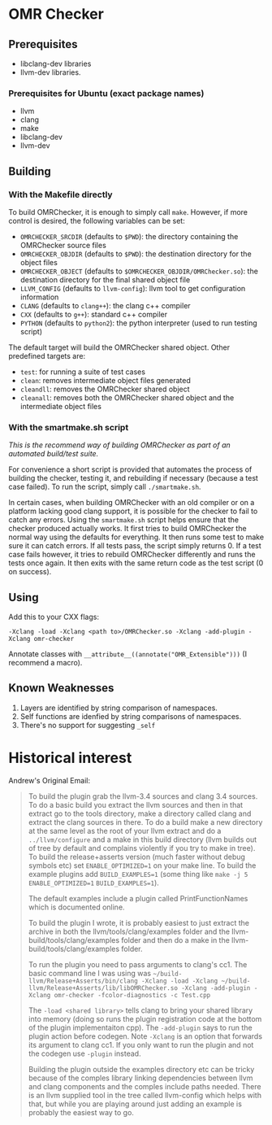 <!--
Copyright IBM Corp. and others 2016

This program and the accompanying materials are made available under
the terms of the Eclipse Public License 2.0 which accompanies this
distribution and is available at https://www.eclipse.org/legal/epl-2.0/
or the Apache License, Version 2.0 which accompanies this distribution and
is available at https://www.apache.org/licenses/LICENSE-2.0.

This Source Code may also be made available under the following
Secondary Licenses when the conditions for such availability set
forth in the Eclipse Public License, v. 2.0 are satisfied: GNU
General Public License, version 2 with the GNU Classpath 
Exception [1] and GNU General Public License, version 2 with the
OpenJDK Assembly Exception [2].

[1] https://www.gnu.org/software/classpath/license.html
[2] https://openjdk.org/legal/assembly-exception.html

SPDX-License-Identifier: EPL-2.0 OR Apache-2.0 OR GPL-2.0-only WITH Classpath-exception-2.0 OR GPL-2.0-only WITH OpenJDK-assembly-exception-1.0
-->

# OMR Checker 

## Prerequisites 

* libclang-dev libraries 
* llvm-dev libraries. 

### Prerequisites for Ubuntu (exact package names)

* llvm
* clang
* make
* libclang-dev
* llvm-dev

## Building

### With the Makefile directly

To build OMRChecker, it is enough to simply call `make`. However, if more control is
desired, the following variables can be set:

* `OMRCHECKER_SRCDIR` (defaults to `$PWD`): the directory containing the OMRChecker
source files
* `OMRCHECKER_OBJDIR` (defaults to `$PWD`): the destination directory for the object files
* `OMRCHECKER_OBJECT` (defaults to `$OMRCHECKER_OBJDIR/OMRChecker.so`): the destination
directory for the final shared object file
* `LLVM_CONFIG` (defaults to `llvm-config`): llvm tool to get configuration information
* `CLANG` (defaults to `clang++`): the clang c++ compiler
* `CXX` (defaults to `g++`): standard c++ compiler
* `PYTHON` (defaults to `python2`): the python interpreter (used to run testing script)

The default target will build the OMRChecker shared object. Other predefined targets are:
* `test`: for running a suite of test cases
* `clean`: removes intermediate object files generated
* `cleandll`: removes the OMRChecker shared object
* `cleanall`: removes both the OMRChecker shared object and the intermediate object files

### With the smartmake.sh script

*This is the recommend way of building OMRChecker as part of an automated build/test suite.*

For convenience a short script is provided that automates the process of building the
checker, testing it, and rebuilding if necessary (because a test case failed). To run
the script, simply call `./smartmake.sh`.

In certain cases, when building OMRChecker with an old compiler or on a platform lacking
good clang support, it is possible for the checker to fail to catch any errors. Using
the `smartmake.sh` script helps ensure that the checker produced actually works. It first
tries to build OMRChecker the normal way using the defaults for everything. It then runs
some test to make sure it can catch errors. If all tests pass, the script simply returns 0.
If a test case fails however, it tries to rebuild OMRChecker differently and runs the
tests once again. It then exits with the same return code as the test script (0 on success).

## Using 

Add this to your CXX flags: 

    -Xclang -load -Xclang <path to>/OMRChecker.so -Xclang -add-plugin -Xclang omr-checker

Annotate classes with `__attribute__((annotate("OMR_Extensible")))` (I recommend a macro). 

## Known Weaknesses

1. Layers are identified by string comparison of namespaces. 
2. Self functions are idenfied by string comparisons of namespaces. 
3. There's no support for suggesting `_self`

# Historical interest

Andrew's Original Email:

> To build the plugin grab the llvm-3.4 sources and clang 3.4 sources. To do a
> basic build you extract the llvm sources and then in that extract go to the
> tools directory, make a directory called clang and extract the clang sources in
> there. To do a build make a new directory at the same level as the root of your
> llvm extract and do a `../llvm/configure` and a make in this build directory
> (llvm builds out of tree by default and complains violently if you try to make
> in tree). To build the release+asserts version (much faster without debug
> symbols etc) set `ENABLE_OPTIMIZED=1` on your make line. To build the example
> plugins add `BUILD_EXAMPLES=1` (some thing like `make -j 5 ENABLE_OPTIMIZED=1`
> `BUILD_EXAMPLES=1`).
> 
> The default examples include a plugin called PrintFunctionNames which is
> documented online.
> 
> To build the plugin I wrote, it is probably easiest to just extract the archive
> in both the llvm/tools/clang/examples folder and the
> llvm-build/tools/clang/examples folder and then do a make in the
> llvm-build/tools/clang/examples folder.
> 
> To run the plugin you need to pass arguments to clang's cc1. The basic command
> line I was using was `~/build-llvm/Release+Asserts/bin/clang -Xclang -load
> -Xclang ~/build-llvm/Release+Asserts/lib/libOMRChecker.so -Xclang -add-plugin
> -Xclang omr-checker -fcolor-diagnostics -c Test.cpp`
> 
> The `-load <shared library>` tells clang to bring your shared library into memory
> (doing so runs the plugin registration code at the bottom of the plugin
> implementaiton cpp). The `-add-plugin` says to run the plugin action before
> codegen. Note `-Xclang` is an option that forwards its argument to clang cc1. If
> you only want to run the plugin and not the codegen use `-plugin` instead.
> 
> Building the plugin outside the examples directory etc can be tricky because of
> the comples library linking dependencies between llvm and clang components and
> the comples include paths needed. There is an llvm supplied tool in the tree
> called llvm-config which helps with that, but while you are playing around just
> adding an example is probably the easiest way to go.

